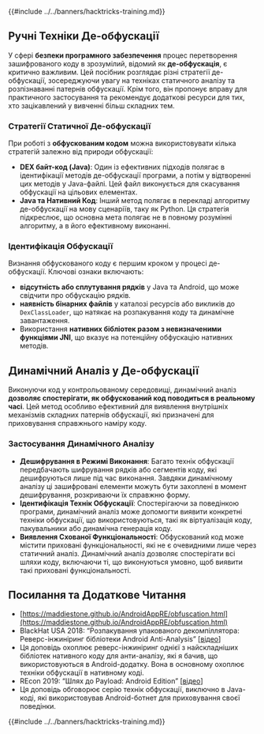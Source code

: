 {{#include ../../banners/hacktricks-training.md}}

## Ручні **Техніки Де-обфускації**

У сфері **безпеки програмного забезпечення** процес перетворення зашифрованого коду в зрозумілий, відомий як **де-обфускація**, є критично важливим. Цей посібник розглядає різні стратегії де-обфускації, зосереджуючи увагу на техніках статичного аналізу та розпізнаванні патернів обфускації. Крім того, він пропонує вправу для практичного застосування та рекомендує додаткові ресурси для тих, хто зацікавлений у вивченні більш складних тем.

### **Стратегії Статичної Де-обфускації**

При роботі з **обфускованим кодом** можна використовувати кілька стратегій залежно від природи обфускації:

- **DEX байт-код (Java)**: Один із ефективних підходів полягає в ідентифікації методів де-обфускації програми, а потім у відтворенні цих методів у Java-файлі. Цей файл виконується для скасування обфускації на цільових елементах.
- **Java та Нативний Код**: Інший метод полягає в перекладі алгоритму де-обфускації на мову сценаріїв, таку як Python. Ця стратегія підкреслює, що основна мета полягає не в повному розумінні алгоритму, а в його ефективному виконанні.

### **Ідентифікація Обфускації**

Визнання обфускованого коду є першим кроком у процесі де-обфускації. Ключові ознаки включають:

- **відсутність або сплутування рядків** у Java та Android, що може свідчити про обфускацію рядків.
- **наявність бінарних файлів** у каталозі ресурсів або викликів до `DexClassLoader`, що натякає на розпакування коду та динамічне завантаження.
- Використання **нативних бібліотек разом з невизначеними функціями JNI**, що вказує на потенційну обфускацію нативних методів.

## **Динамічний Аналіз у Де-обфускації**

Виконуючи код у контрольованому середовищі, динамічний аналіз **дозволяє спостерігати, як обфускований код поводиться в реальному часі**. Цей метод особливо ефективний для виявлення внутрішніх механізмів складних патернів обфускації, які призначені для приховування справжнього наміру коду.

### **Застосування Динамічного Аналізу**

- **Дешифрування в Режимі Виконання**: Багато технік обфускації передбачають шифрування рядків або сегментів коду, які дешифруються лише під час виконання. Завдяки динамічному аналізу ці зашифровані елементи можуть бути захоплені в момент дешифрування, розкриваючи їх справжню форму.
- **Ідентифікація Технік Обфускації**: Спостерігаючи за поведінкою програми, динамічний аналіз може допомогти виявити конкретні техніки обфускації, що використовуються, такі як віртуалізація коду, пакувальники або динамічна генерація коду.
- **Виявлення Схованої Функціональності**: Обфускований код може містити приховані функціональності, які не є очевидними лише через статичний аналіз. Динамічний аналіз дозволяє спостерігати всі шляхи коду, включаючи ті, що виконуються умовно, щоб виявити такі приховані функціональності.

## Посилання та Додаткове Читання

- [https://maddiestone.github.io/AndroidAppRE/obfuscation.html](https://maddiestone.github.io/AndroidAppRE/obfuscation.html)
- BlackHat USA 2018: “Розпакування упакованого декомпіллятора: Реверс-інжиніринг бібліотеки Android Anti-Analysis” \[[відео](https://www.youtube.com/watch?v=s0Tqi7fuOSU)]
- Ця доповідь охоплює реверс-інжиніринг однієї з найскладніших бібліотек нативного коду для анти-аналізу, які я бачив, що використовуються в Android-додатку. Вона в основному охоплює техніки обфускації в нативному коді.
- REcon 2019: “Шлях до Payload: Android Edition” \[[відео](https://recon.cx/media-archive/2019/Session.005.Maddie_Stone.The_path_to_the_payload_Android_Edition-J3ZnNl2GYjEfa.mp4)]
- Ця доповідь обговорює серію технік обфускації, виключно в Java-коді, які використовував Android-ботнет для приховування своєї поведінки.

{{#include ../../banners/hacktricks-training.md}}
